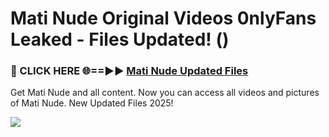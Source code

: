 # Mati Nude Original Videos 0nlyFans Leaked - Files Updated! ()

<h3>🔴 CLICK HERE 🌐==►► <a href="https://tinyurl.com/2p9ay9w9" rel="nofollow">Mati Nude Updated Files</a></h3>

Get Mati Nude and all content. Now you can access all videos and pictures of Mati Nude. New Updated Files 2025!

[![](https://i.imgur.com/KQgVmj3.gif)](https://tinyurl.com/2p9ay9w9)
